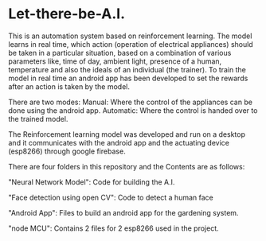 # Let-there-be-A.I.

This is an automation system based on reinforcement learning. The model learns in real time, which action (operation of electrical appliances) should be taken in a particular situation, based on a combination of various parameters like, time of day, ambient light, presence of a human, temperature and also the ideals of an individual (the trainer). To train the model in real time an android app has been developed to set the rewards after an action is taken by the model.

There are two modes:
Manual: Where the control of the appliances can be done using the android app.
Automatic: Where the control is handed over to the trained model.

The Reinforcement learning model was developed and run on a desktop and it communicates with the android app and the actuating device (esp8266) through google firebase.


There are four folders in this repository and the Contents are as follows:

"Neural Network Model": Code for building the A.I.

"Face detection using open CV": Code to detect a human face

"Android App": Files to build an android app for the gardening system.

"node MCU": Contains 2 files for 2 esp8266 used in the project. 


